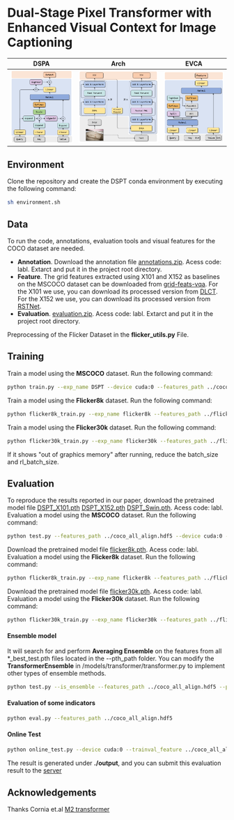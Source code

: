 # Dual-Stage Pixel Transformer with Enhanced Visual Context for Image Captioning
| DSPA | Arch | EVCA |
|:---:|:---:|:---:|
|![encoder](./images/encoder.png)|![architecture](./images/architecture.png)|![decoder](./images/decoder.png)|

## Environment
Clone the repository and create the DSPT conda environment by executing the following command:
``` sh
sh environment.sh
```

## Data
To run the code, annotations, evaluation tools and visual features for the COCO dataset are needed.
- **Annotation**. Download the annotation file [annotations.zip](https://pan.baidu.com/s/1KCGlotCKlZF0FrDB995IzA). Acess code: labl. Extarct and put it in the project root directory.
- **Feature**. The grid features extracted using X101 and X152 as baselines on the MSCOCO dataset can be downloaded from [grid-feats-vqa](https://github.com/facebookresearch/grid-feats-vqa). For the X101 we use, you can download its processed version from [DLCT](https://github.com/luo3300612/image-captioning-DLCT). For the X152 we use, you can download its processed version from [RSTNet](https://github.com/zhangxuying1004/RSTNet).
- **Evaluation**. [evaluation.zip](https://pan.baidu.com/s/1rAYvKcQOGkYoUPrTpY2qUQ). Acess code: labl. Extarct and put it in the project root directory.

Preprocessing of the Flicker Dataset in the **flicker_utils.py** File.

## Training
Train a model using the **MSCOCO** dataset. Run the following command:
``` sh
python train.py --exp_name DSPT --device cuda:0 --features_path ../coco_all_align.hdf5 --batch_size 50 --rl_batch_size 50
```
Train a model using the **Flicker8k** dataset. Run the following command:
``` sh
python flicker8k_train.py --exp_name flicker8k --features_path ../flicker8k.hdf5 --device cuda:0 --batch_size 25 --rl_batch_size 25
```
Train a model using the **Flicker30k** dataset. Run the following command:
``` sh
python flicker30k_train.py --exp_name flicker30k --features_path ../flicker30k.hdf5 --device cuda:0 --batch_size 25 --rl_batch_size 25
```
If it shows "out of graphics memory" after running, reduce the batch_size and rl_batch_size.

## Evaluation
To reproduce the results reported in our paper, download the pretrained model file [DSPT_X101.pth](https://pan.baidu.com/s/16n7bi8hlVJaSKYuk7OK3Uw) [DSPT_X152.pth](https://pan.baidu.com/s/1Xin98dpSZRGknMfxmRUcOw) [DSPT_Swin.pth](https://pan.baidu.com/s/1p-Va8cGR0L4DY_U8peSZGg). Acess code: labl. Evaluation a model using the **MSCOCO** dataset. Run the following command:
``` sh
python test.py --features_path ../coco_all_align.hdf5 --device cuda:0 --pths DSPT_best_test.pth
```
Download the pretrained model file [flicker8k.pth](https://pan.baidu.com/s/1cydcKkLTVEcDp2F-SGB-4g). Acess code: labl. Evaluation a model using the **Flicker8k** dataset. Run the following command:
``` sh
python flicker8k_train.py --exp_name flicker8k --features_path ../flicker8k.hdf5 --device cuda:0 --only_test
```
Download the pretrained model file [flicker30k.pth](https://pan.baidu.com/s/11RJjSDdYBlRkpmDfyfbR9w). Acess code: labl. Evaluation a model using the **Flicker30k** dataset. Run the following command:
``` sh
python flicker30k_train.py --exp_name flicker30k --features_path ../flicker30k.hdf5 --device cuda:0 --only_test
```

#### **Ensemble model**
It will search for and perform **Averaging Ensemble** on the features from all *_best_test.pth files located in the --pth_path folder. You can modify the **TransformerEnsemble** in /models/transformer/transformer.py to implement other types of ensemble methods.
``` sh
python test.py --is_ensemble --features_path ../coco_all_align.hdf5 --pths ./saved_models/DSPT_1_best_test.pth ./saved_models/DSPT_2_best_test.pth ./saved_models/DSPT_3_best_test.pth ./saved_models/DSPT_4_best_test.pth
```

#### **Evaluation of some indicators**
``` sh
python eval.py --features_path ../coco_all_align.hdf5
```

#### **Online Test**
``` sh
python online_test.py --device cuda:0 --trainval_feature ../coco_all_align.hdf5 --test_feature ../test2014.hdf5 --pths ./saved_models/DSPT_1_best_test.pth ./saved_models/DSPT_2_best_test.pth ./saved_models/DSPT_3_best_test.pth ./saved_models/DSPT_4_best_test.pth
```
The result is generated under **./output**, and you can submit this evaluation result to the [server](https://codalab.lisn.upsaclay.fr/competitions/7404)

## Acknowledgements
Thanks Cornia et.al [M2 transformer](https://github.com/CorniaAI/M2Transformer)
